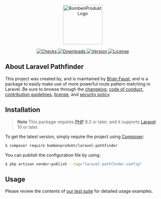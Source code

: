 <p align="center">
    <a href="https://bombenprodukt.com" target="_blank">
        <img src="https://raw.githubusercontent.com/faustbrian/assets/main/logo-text.svg" width="128" alt="BombenProdukt Logo" />
    </a>
</p>

<p align="center">
    <a href="https://github.com/faustbrian/laravel-pathfinder/actions">
        <img src="https://badge.sh/github/check-runs/BombenProdukt/laravel-pathfinder" alt="Checks" />
    </a>
    <a href="https://packagist.org/packages/bombenprodukt/laravel-pathfinder">
        <img src="https://badge.sh/packagist/downloads/BombenProdukt/laravel-pathfinder" alt="Downloads" />
    </a>
    <a href="https://packagist.org/packages/bombenprodukt/laravel-pathfinder">
        <img src="https://badge.sh/packagist/version/BombenProdukt/laravel-pathfinder" alt="Version" />
    </a>
    <a href="https://packagist.org/packages/bombenprodukt/laravel-pathfinder">
        <img src="https://badge.sh/packagist/license/BombenProdukt/laravel-pathfinder" alt="License" />
    </a>
</p>

## About Laravel Pathfinder

This project was created by, and is maintained by [Brian Faust](https://github.com/faustbrian), and is a package to easily make use of more powerful route pattern matching in Laravel. Be sure to browse through the [changelog](CHANGELOG.md), [code of conduct](.github/CODE_OF_CONDUCT.md), [contribution guidelines](.github/CONTRIBUTING.md), [license](LICENSE), and [security policy](.github/SECURITY.md).

## Installation

> **Note**
> This package requires [PHP](https://www.php.net/) 8.2 or later, and it supports [Laravel](https://laravel.com/) 10 or later.

To get the latest version, simply require the project using [Composer](https://getcomposer.org/):

```bash
$ composer require bombenprodukt/laravel-pathfinder
```

You can publish the configuration file by using:

```bash
$ php artisan vendor:publish --tag="laravel-pathfinder-config"
```

## Usage

Please review the contents of [our test suite](/tests) for detailed usage examples.
